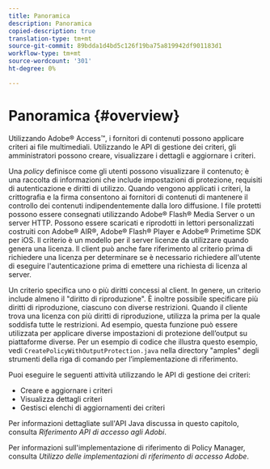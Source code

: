 ```yaml
---
title: Panoramica
description: Panoramica
copied-description: true
translation-type: tm+mt
source-git-commit: 89bdda1d4bd5c126f19ba75a819942df901183d1
workflow-type: tm+mt
source-wordcount: '301'
ht-degree: 0%

---
```



# Panoramica {#overview}

Utilizzando Adobe® Access™, i fornitori di contenuti possono applicare criteri ai file multimediali. Utilizzando le API di gestione dei criteri, gli amministratori possono creare, visualizzare i dettagli e aggiornare i criteri.

Una *policy* definisce come gli utenti possono visualizzare il contenuto; è una raccolta di informazioni che include impostazioni di protezione, requisiti di autenticazione e diritti di utilizzo. Quando vengono applicati i criteri, la crittografia e la firma consentono ai fornitori di contenuti di mantenere il controllo dei contenuti indipendentemente dalla loro diffusione. I file protetti possono essere consegnati utilizzando Adobe® Flash® Media Server o un server HTTP. Possono essere scaricati e riprodotti in lettori personalizzati costruiti con Adobe® AIR®, Adobe® Flash® Player e Adobe® Primetime SDK per iOS. Il criterio è un modello per il server licenze da utilizzare quando genera una licenza. Il client può anche fare riferimento al criterio prima di richiedere una licenza per determinare se è necessario richiedere all&#39;utente di eseguire l&#39;autenticazione prima di emettere una richiesta di licenza al server.

Un criterio specifica uno o più diritti concessi al client. In genere, un criterio include almeno il &quot;diritto di riproduzione&quot;. È inoltre possibile specificare più diritti di riproduzione, ciascuno con diverse restrizioni. Quando il cliente trova una licenza con più diritti di riproduzione, utilizza la prima per la quale soddisfa tutte le restrizioni. Ad esempio, questa funzione può essere utilizzata per applicare diverse impostazioni di protezione dell’output su piattaforme diverse. Per un esempio di codice che illustra questo esempio, vedi `CreatePolicyWithOutputProtection.java` nella directory &quot;amples&quot; degli strumenti della riga di comando per l’implementazione di riferimento.

Puoi eseguire le seguenti attività utilizzando le API di gestione dei criteri:

* Creare e aggiornare i criteri
* Visualizza dettagli criteri
* Gestisci elenchi di aggiornamenti dei criteri

Per informazioni dettagliate sull&#39;API Java discussa in questo capitolo, consulta *Riferimento API di accesso agli Adobi*.

Per informazioni sull&#39;implementazione di riferimento di Policy Manager, consulta *Utilizzo delle implementazioni di riferimento di accesso Adobe*.
